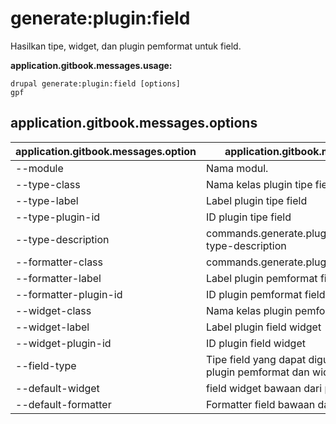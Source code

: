 # generate:plugin:field
Hasilkan tipe, widget, dan plugin pemformat untuk field.

**application.gitbook.messages.usage:**
```
drupal generate:plugin:field [options]
gpf
```

## application.gitbook.messages.options
application.gitbook.messages.option | application.gitbook.messages.details
-------|-------------
--module | Nama modul.
--type-class | Nama kelas plugin tipe field
--type-label | Label plugin tipe field
--type-plugin-id | ID plugin tipe field
--type-description | commands.generate.plugin.field.options.type-type-description
--formatter-class | commands.generate.plugin.field.options.class
--formatter-label | Label plugin pemformat field
--formatter-plugin-id | ID plugin pemformat field
--widget-class | Nama kelas plugin pemformat field
--widget-label | Label plugin field widget
--widget-plugin-id | ID plugin field widget
--field-type | Tipe field yang dapat digunakan dengan plugin pemformat dan widget
--default-widget | field widget bawaan dari plugin tipe field
--default-formatter | Formatter field bawaan dari plugin tipe field
